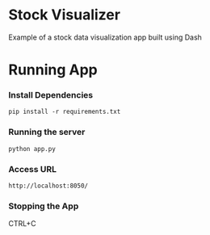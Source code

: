 # Stock Visualizer
Example of a stock data visualization app built using Dash

# Running App
### Install Dependencies
```
pip install -r requirements.txt
```
### Running the server 
```
python app.py
```
### Access URL
```
http://localhost:8050/
```
### Stopping the App
CTRL+C